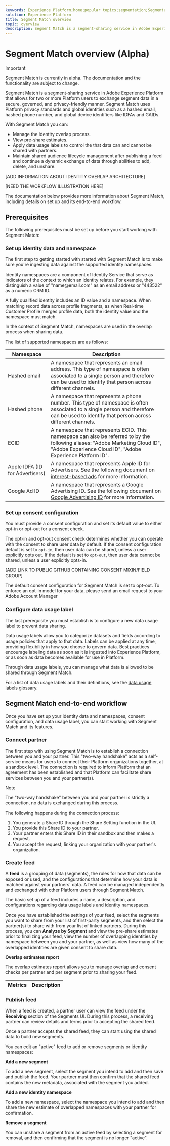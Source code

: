 ```yaml
---
keywords: Experience Platform;home;popular topics;segmentation;Segmentation;Segment Match;Segment Match
solution: Experience Platform
title: Segment Match overview
topic: overview
description: Segment Match is a segment-sharing service in Adobe Experience Platform that allows for two or more Platform users to exchange segment data in a secure, governed, and privacy-friendly manner.
---
```


# Segment Match overview (Alpha)

>[!IMPORTANT]
>
>Segment Match is currently in alpha. The documentation and the functionality are subject to change.

Segment Match is a segment-sharing service in Adobe Experience Platform that allows for two or more Platform users to exchange segment data in a secure, governed, and privacy-friendly manner. Segment Match uses Platform privacy standards and global identities such as a hashed email, hashed phone number, and global device identifiers like IDFAs and GAIDs.

With Segment Match you can:

* Manage the Identity overlap process.
* View pre-share estimates.
* Apply data usage labels to control the that data can and cannot be shared with partners.
* Maintain shared audience lifecycle management after publishing a feed and continue a dynamic exchange of data through abilities to add, delete, and unshare.

[ADD INFORMATION ABOUT IDENTITY OVERLAP ARCHITECTURE]

[NEED THE WORKFLOW ILLUSTRATION HERE]

The documentation below provides more information about Segment Match, including details on set up and its end-to-end workflow.

## Prerequisites

The following prerequisites must be set up before you start working with Segment Match:

### Set up identity data and namespace

The first step to getting started with started with Segment Match is to make sure you're ingesting data against the supported identity namespaces.

Identity namespaces are a component of Identity Service that serve as indicators of the context to which an identity relates. For example, they distinguish a value of "name<span>@email.com" as an email address or "443522" as a numeric CRM ID.

A fully qualified identity includes an ID value and a namespace. When matching record data across profile fragments, as when Real-time Customer Profile merges profile data, both the identity value and the namespace must match.

In the context of Segment Match, namespaces are used in the overlap process when sharing data.

The list of supported namespaces are as follows:

| Namespace | Description |
| --------- | ----------- |
| Hashed email | A namespace that represents an email address. This type of namespace is often associated to a single person and therefore can be used to identify that person across different channels. |
| Hashed phone | A namespace that represents a phone number. This type of namespace is often associated to a single person and therefore can be used to identify that person across different channels. |
| ECID | A namespace that represents ECID. This namespace can also be referred to by the following aliases: "Adobe Marketing Cloud ID", "Adobe Experience Cloud ID", "Adobe Experience Platform ID". |
| Apple IDFA (ID for Advertisers) | A namespace that represents Apple ID for Advertisers. See the following document on [interest-based ads](https://support.apple.com/en-us/HT202074) for more information. |
| Google Ad ID | A namespace that represents a Google Advertising ID. See the following document on [Google Advertising ID](https://support.google.com/googleplay/android-developer/answer/6048248?hl=en) for more information. |

### Set up consent configuration

You must provide a consent configuration and set its default value to either opt-in or opt-out for a consent check.

The opt-in and opt-out consent check determines whether you can operate with the consent to share user data by default. If the consent configuration default is set to `opt-in`, then user data can be shared, unless a user explicitly opts out. If the default is set to `opt-out`, then user data cannot be shared, unless a user explicitly opts-in.

[ADD LINK TO PUBLIC GITHUB CONTAINING CONSENT MIXIN/FIELD GROUP]

The default consent configuration for Segment Match is set to opt-out. To enforce an opt-in model for your data, please send an email request to your Adobe Account Manager

### Configure data usage label

The last prerequisite you must establish is to configure a new data usage label to prevent data sharing.

Data usage labels allow you to categorize datasets and fields according to usage policies that apply to that data. Labels can be applied at any time, providing flexibility in how you choose to govern data. Best practices encourage labeling data as soon as it is ingested into Experience Platform, or as soon as data becomes available for use in Platform.

Through data usage labels, you can manage what data is allowed to be shared through Segment Match.

For a list of data usage labels and their definitions, see the [data usage labels glossary](https://experienceleague.adobe.com/docs/experience-platform/data-governance/labels/reference.html?lang=en#contract-labels).

## Segment Match end-to-end workflow

Once you have set up your identity data and namespaces, consent configuration, and data usage label, you can start working with Segment Match and its features.

### Connect partner

The first step with using Segment Match is to establish a connection between you and your partner. This "two-way handshake" acts as a self-service means for users to connect their Platform organizations together, at a sandbox level. The connection is required to inform Platform that an agreement has been established and that Platform can facilitate share services between you and your partner(s).

>[!NOTE]
>
>The "two-way handshake" between you and your partner is strictly a connection, no data is exchanged during this process.

The following happens during the connection process:

1. You generate a Share ID through the Share Setting function in the UI.
2. You provide this Share ID to your partner.
3. Your partner enters this Share ID in their sandbox and then makes a request.
4. You accept the request, linking your organization with your partner's organization.

### Create feed

A **feed** is a grouping of data (segments), the rules for how that data can be exposed or used, and the configurations that determine how your data is matched against your partners' data. A feed can be managed independently and exchanged with other Platform users through Segment Match.

The basic set up of a feed includes a name, a description, and configurations regarding data usage labels and identity namespaces.

Once you have established the settings of your feed, select the segments you want to share from your list of first-party segments, and then select the partner(s) to share with from your list of linked partners. During this process, you can **Analyze by Segment** and view the pre-share estimates prior to finalizing your feed, view the number of overlapping identities by namespace between you and your partner, as well as view how many of the overlapped identities are given consent to share data.

**Overlap estimates report**

The overlap estimates report allows you to manage overlap and consent checks per partner and per segment prior to sharing your feed.

| Metrics | Description |
| ------- | ----------- |

### Publish feed

When a feed is created, a partner user can view the feed under the **Receiving** section of the Segments UI. During this process, a receiving partner can review details and terms prior to accepting the shared feed. 

Once a partner accepts the shared feed, they can start using the shared data to build new segments.

You can edit an "active" feed to add or remove segments or identity namespaces:

**Add a new segment** 

To add a new segment, select the segment you intend to add and then save and publish the feed. Your partner must then confirm that the shared feed contains the new metadata, associated with the segment you added.

**Add a new identity namespace**

To add a new namespace, select the namespace you intend to add and then share the new estimate of overlapped namespaces with your partner for confirmation.

**Remove a segment**

You can unshare a segment from an active feed by selecting a segment for removal, and then confirming that the segment is no longer "active".